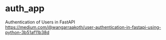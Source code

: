 # auth_app
Authentication of Users in FastAPI
https://medium.com/@wangarraakoth/user-authentication-in-fastapi-using-python-3b51af11b38d

